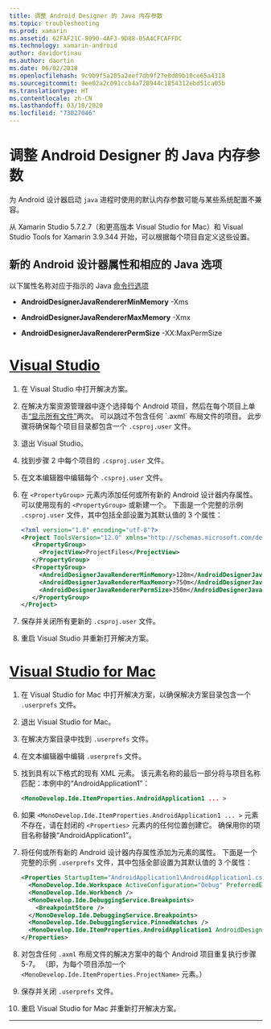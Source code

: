 ```yaml
---
title: 调整 Android Designer 的 Java 内存参数
ms.topic: troubleshooting
ms.prod: xamarin
ms.assetid: 62FAF21C-8090-4AF3-9D88-05A4CFCAFFDC
ms.technology: xamarin-android
author: davidortinau
ms.author: daortin
ms.date: 06/02/2018
ms.openlocfilehash: 9c9b9f5a205a2eef7db9f27e8d09b10ce65a4318
ms.sourcegitcommit: 9ee02a2c091ccb4a728944c1854312ebd51ca05b
ms.translationtype: HT
ms.contentlocale: zh-CN
ms.lasthandoff: 03/10/2020
ms.locfileid: "73027046"
---
```

# <a name="adjusting-java-memory-parameters-for-the-android-designer"></a>调整 Android Designer 的 Java 内存参数

为 Android 设计器启动 `java` 进程时使用的默认内存参数可能与某些系统配置不兼容。

从 Xamarin Studio 5.7.2.7（和更高版本 Visual Studio for Mac）和 Visual Studio Tools for Xamarin 3.9.344 开始，可以根据每个项目自定义这些设置。

## <a name="new-android-designer-properties-and-corresponding-java-options"></a>新的 Android 设计器属性和相应的 Java 选项

以下属性名称对应于指示的 Java [命令行选项](https://docs.oracle.com/javase/7/docs/technotes/tools/windows/java.html)

- **AndroidDesignerJavaRendererMinMemory** -Xms

- **AndroidDesignerJavaRendererMaxMemory** -Xmx

- **AndroidDesignerJavaRendererPermSize** -XX:MaxPermSize

# <a name="visual-studio"></a>[Visual Studio](#tab/windows)

1. 在 Visual Studio 中打开解决方案。

2. 在解决方案资源管理器中逐个选择每个 Android 项目，然后在每个项目上单击[“显示所有文件”](https://docs.microsoft.com/previous-versions/visualstudio/visual-studio-2008/4afxey9h(v=vs.90))两次。 可以跳过不包含任何 `.axml` 布局文件的项目。 此步骤将确保每个项目目录都包含一个 `.csproj.user` 文件。

3. 退出 Visual Studio。

4. 找到步骤 2 中每个项目的 `.csproj.user` 文件。

5. 在文本编辑器中编辑每个 `.csproj.user` 文件。

6. 在 `<PropertyGroup>` 元素内添加任何或所有新的 Android 设计器内存属性。 可以使用现有的 `<PropertyGroup>` 或新建一个。 下面是一个完整的示例 `.csproj.user` 文件，其中包括全部设置为其默认值的 3 个属性：

    ```xml
    <?xml version="1.0" encoding="utf-8"?>
    <Project ToolsVersion="12.0" xmlns="http://schemas.microsoft.com/developer/msbuild/2003">
       <PropertyGroup>
         <ProjectView>ProjectFiles</ProjectView>
       </PropertyGroup>
       <PropertyGroup>
         <AndroidDesignerJavaRendererMinMemory>128m</AndroidDesignerJavaRendererMinMemory>
         <AndroidDesignerJavaRendererMaxMemory>750m</AndroidDesignerJavaRendererMaxMemory>
         <AndroidDesignerJavaRendererPermSize>350m</AndroidDesignerJavaRendererPermSize>
       </PropertyGroup>
    </Project>
    ```

7. 保存并关闭所有更新的 `.csproj.user` 文件。

8. 重启 Visual Studio 并重新打开解决方案。

# <a name="visual-studio-for-mac"></a>[Visual Studio for Mac](#tab/macos)

1. 在 Visual Studio for Mac 中打开解决方案，以确保解决方案目录包含一个 `.userprefs` 文件。

2. 退出 Visual Studio for Mac。

3. 在解决方案目录中找到 `.userprefs` 文件。

4. 在文本编辑器中编辑 `.userprefs` 文件。

5. 找到具有以下格式的现有 XML 元素。 该元素名称的最后一部分将与项目名称匹配：本例中的“AndroidApplication1”：

    ```xml
    <MonoDevelop.Ide.ItemProperties.AndroidApplication1 ... >
    ```

6. 如果 `<MonoDevelop.Ide.ItemProperties.AndroidApplication1 ... >` 元素不存在，请在封闭的 `<Properties>` 元素内的任何位置创建它。 确保用你的项目名称替换“AndroidApplication1”。

7. 将任何或所有新的 Android 设计器内存属性添加为元素的属性。 下面是一个完整的示例 `.userprefs` 文件，其中包括全部设置为其默认值的 3 个属性：

    ```xml
    <Properties StartupItem="AndroidApplication1\AndroidApplication1.csproj">
      <MonoDevelop.Ide.Workspace ActiveConfiguration="Debug" PreferredExecutionTarget="Android.SelectDevice" />
      <MonoDevelop.Ide.Workbench />
      <MonoDevelop.Ide.DebuggingService.Breakpoints>
        <BreakpointStore />
      </MonoDevelop.Ide.DebuggingService.Breakpoints>
      <MonoDevelop.Ide.DebuggingService.PinnedWatches />
      <MonoDevelop.Ide.ItemProperties.AndroidApplication1 AndroidDesignerJavaRendererMinMemory="128m" AndroidDesignerJavaRendererMaxMemory="750m" AndroidDesignerJavaRendererPermSize="350m" />
    </Properties>
    ```

8. 对包含任何 `.axml` 布局文件的解决方案中的每个 Android 项目重复执行步骤 5-7。 （即，为每个项目添加一个 `<MonoDevelop.Ide.ItemProperties.ProjectName>` 元素。）

9. 保存并关闭 `.userprefs` 文件。

10. 重启 Visual Studio for Mac 并重新打开解决方案。

-----
